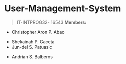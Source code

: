 # User-Management-System
 > IT-INTPROG32- 16543
**Members:** 
+ Christopher Aron P. Abao
- Shekainah P. Gaceta
- Jun-del S. Patuasic 
* Andrian S. Balberos


